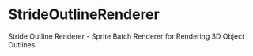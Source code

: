 # StrideOutlineRenderer
Stride Outline Renderer - Sprite Batch Renderer for Rendering 3D Object Outlines
